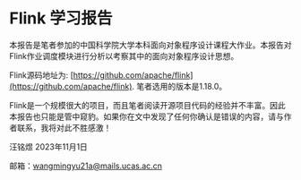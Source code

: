 # Flink 学习报告

本报告是笔者参加的中国科学院大学本科面向对象程序设计课程大作业。本报告对Flink作业调度模块进行分析以考察其中的面向对象程序设计思想。

Flink源码地址为: [https://github.com/apache/flink](https://github.com/apache/flink). 笔者选用的版本是1.18.0。

Flink是一个规模很大的项目，而且笔者阅读开源项目代码的经验并不丰富。因此本报告也只能是管中窥豹。如果你在文中发现了任何你确认是错误的内容，请与作者联系，我将对此不胜感激！

汪铭煜 2023年11月1日

邮箱：wangmingyu21a@mails.ucas.ac.cn&#x20;
